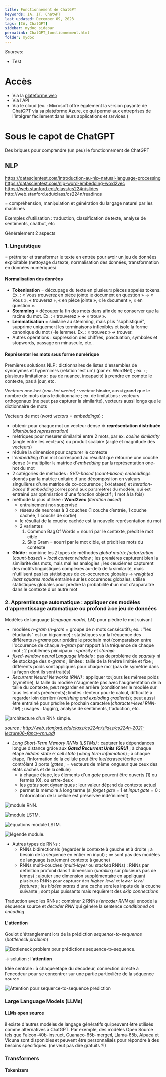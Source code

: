 ```yaml
---
title: Fonctionnement de ChatGPT
keywords: IA, IT, ChatGPT
last_updated: December 09, 2023
tags: [IA, ChatGPT]
sidebar: mydoc_sidebar
permalink: ChatGPT_fonctionnement.html
folder: mydoc
---
```


*Sources:*
* Test


# Accès

* Via la [plateforme web](https://chat.openai.com/)
* Via l'API
* Via le cloud (ex. : Microsoft offre également la version payante de ChatGPT via sa plateforme Azure, ce qui permet aux entreprises de l'intégrer facilement dans leurs applications et services.)

# Sous le capot de ChatGPT

Des briques pour comprendre (un peu) le fonctionnement de ChatGPT

## NLP

https://datascientest.com/introduction-au-nlp-natural-language-processing
https://datascientest.com/nlp-word-embedding-word2vec
https://web.stanford.edu/class/cs224n/slides
http://web.stanford.edu/class/cs224n/readings

= compréhension, manipulation et génération du langage naturel par les machines

Exemples d'utilisation : traduction, classification de texte, analyse de sentiments, chatbot, etc. 

Généralement 2 aspects

### 1. Linguistique 

= prétraiter et transformer le texte en entrée pour avoir un jeu de données exploitable (nettoyage du texte, normalisation des données, transformation en données numériques)

#### Normalisation des données

* **Tokenisation** = découpage du texte en plusieurs pièces appelés tokens. Ex. : « Vous trouverez en pièce jointe le document en question » -> « Vous », « trouverez », « en pièce jointe », « le document », « en question ».
* **Stemming** = découper la fin des mots dans afin de ne conserver que la racine du mot. Ex. : « trouverez » -> « trouv ».
* **Lemmatisation** = similaire au stemming, mais plus "sophistiqué", supprime uniquement les terminaisons inflexibles et isole la forme canonique du mot (=le lemme). Ex. : « trouvez » -> trouver.
* Autres opérations : suppression des chiffres, ponctuation, symboles et stopwords, passage en minuscule, etc..


#### Représenter les mots sous forme numérique

Premières solutions NLP : dictionnaires de listes d'ensembles de synonymes et hypernimes (relation 'est un') (par ex. WordNet) ; ex. : ; plusieurs limitations : pas de nuance, incapacité à prendre en compte le contexte, pas à jour, etc..

Vecteurs one-hot (*one-hot vector*) : vecteur binaire, aussi grand que le nombre de mots dans le dictionnaire ; ex. de limitations : vecteurs orthogonaux (ne peut pas capturer la similarité), vecteurs aussi longs que le dictionnaire de mots

Vecteurs de mot (*word vectors* = *embeddings*) : 
* obtenir pour chaque mot un vecteur dense => **représentation distribuée** (*distributed representation*) 
* métriques pour mesurer similarité entre 2 mots, par ex. *cosine similarity* (angle entre les vecteurs) ou produit scalaire (angle et magnitude des vecteurs)
* réduire la dimension pour capturer le contexte
* l'*embedding* d'un mot correspond au résultat que retourne une couche dense (= multiplier la matrice d'*embedding* par la représentation one-hot du mot
* 2 catégories de méthodes : *SVD-based* (*count-based*; *embeddings* donnés par la matrice unitaire d'une décomposition en valeurs singulières d'une matrice de co-occurence ; 1x/dataset) et *iteration-based* (l'*embedding* correspond aux paramètres du modèle, qui est entrainé par optimisation d'une fonction objectif ; 1 mot à la fois)
* méthode la plus utilisée : **Word2vec** (*iteration based*)
  - entrainement non supervisé
  - réseau de neurones à 3 couches (1 couche d’entrée, 1 couche cachée, 1 couche de sortie)
  - le résultat de la couche cachée est la nouvelle représentation du mot
  - 2 variantes 
      1. Common Bag Of Words = nourri par le contexte, prédit le mot cible
      2. Skip Gram = nourri par le mot cible, et prédit les mots du contexte
* **GloVe** : combine les 2 types de méthodes *global matrix factorization* (*count-based*) + *local context window* ; les premières capturent bien la similarité des mots, mais mal les analogies ; les deuxièmes capturent des motifs linguistiques complexes au-delà de la similarité, mais n'utilisent pas les statistiques de co-occurence globales -> *weighted least squares model* entrainé sur les occurences globales,  utilise statistiques globales pour prédire la probabilité d'un mot d'apparaitre dans le contexte d'un autre mot


### 2. Apprentissage automatique : appliquer des modèles d'apprentissage automatique ou profond à ce jeu de données

Modèles de language (*language model*, *LM*) pour prédire le mot suivant


* modèles *n-gram* (*n-gram* = groupe de *n* mots consécutifs; ex. : "les étudiants" est un bigramme) : statistiques sur la fréquence des différents *n-grams* pour prédire le prochain mot (comparaison entre l'occurence de chaque *n-gram* par rapport à la fréquence de chaque mot ; 2 problèmes principaux : *sparsity* et *storage*
* *fixed-window neural Language Models* : pas de problème de *sparsity* ni de stockage des *n-grams* ; limites : taille de la fenêtre limitée et fixe ; différents poids sont appliqués pour chaque mot (pas de symétrie dans la façon dont ils sont traités)
* *Recurrent Neural Networks (RNN)* : appliquer toujours les mêmes poids (symétrie), la taille du modèle n'augmente pas avec l'augmentation de la taille du contexte, peut regarder en arrière (conditionner le modèle sur tous les mots précédents); limites : lenteur pour le calcul, difficulté à regarder loin derrière (*vanishing and exploding gradients*); peut aussi être entrainé pour prédire le prochain caractère (*character-level RNN-LM*) ; usages : tagging, analyse de sentiments, traduction, etc.

![architecture d'un RNN simple](../../images/simple_RNN.png "RNN simple").

*source : http://web.stanford.edu/class/cs224n/slides/cs224n-2021-lecture06-fancy-rnn.pdf*

* *Long Short-Term Memory RNNs (LSTMs)* : capturer les dépendances longue distance grâce aux ***Gated Recurrent Units (GRU)*** ; à chaque étape *hidden state* et *cell state* (=*long term information*) ; à chaque étape, l'information de la cellule peut être lue/écrasée/écrite en contrôlant 3 ports (*gates* ; = vecteurs de même longueur que ceux des états cachés et de la cellule)
  -  à chaque étape, les éléments d'un *gate* peuvent être ouverts (1) ou fermés (0), ou entre-deux
  -  les *gates* sont dynamiques : leur valeur dépend du contexte actuel
  -  permet la mémoire à long terme (si *forget gate* = 1 et *input gate* = 0 : l'information de la cellule est préservée indéfiniment)
  
![module RNN](../../images/rnn_module.png "Module d'un RNN").

![module LSTM](../../images/lstm_module.png "Module d'un LSTM").

![équations module LSTM](../../images/lstm_module_eq.png "Représentation des équations d'un LSTM").

![légende module](../../images/legende_module.png "légende").

* Autres types de RNNs : 
  - RNNs bidirectionels (regarder le contexte à gauche et à droite ; a besoin de la séquence en entier en input) ; ne sont pas des modèles de language (seulement contexte à gauche) 
  - RNNs multi-couches (*multi-layer* ou *stacked* RNNs) : RNNs par définition profond dans 1 dimension (*unrolling* sur plusieurs pas de temps) ; ajouter une dimension supplémentaire en appliquant plusieurs RNNs pour capturer des *higher-level* et *lower-level features* ; les *hidden states* d'une cache sont les inputs de la couche suivante ; sont plus puissants mais requièrent des *skip connections*

Traduction avec les RNNs : combiner 2 RNNs (*encoder RNN* qui encode la séquence source et *decoder RNN* qui génère la sentence *conditioned on encoding*

#### L'attention

Goulot d'étranglement lors de la prédiction *sequence-to-sequence* (*bottleneck problem*)

![Bottleneck problem pour prédictions sequence-to-sequence](../../images/bottleneck_problem.png "Bottleneck problem").
 
-> solution : l'**attention**

Idée centrale : à chaque étape du décodeur, connection directe à l'encodeur pour se concentrer sur une partie particulière de la séquence source

![Attention pour sequence-to-sequence prediction](../../images/attention.png "Attention").


### Large Language Models (LLMs)

#### LLMs open source

il existe d'autres modèles de langage génératifs qui peuvent être utilisés comme alternatives à ChatGPT. Par exemple, des modèles Open Source tels que Falcon-40b-instruct, Guanaco-65b-merged, Llama-65b, Alpaca et Vicuna sont disponibles et peuvent être personnalisés pour répondre à des besoins spécifiques.
(ne veut pas dire gratuits ?!)

### Transformers

#### Tokenizers


